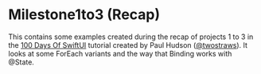 # Milestone1to3 (Recap)

This contains some examples created during the recap of projects 1 to 3 in the [100 Days Of SwiftUI](https://www.hackingwithswift.com/100/swiftui/) tutorial created by Paul Hudson ([@twostraws](https://github.com/twostraws)). It looks at some ForEach variants and the way that Binding works with @State.

